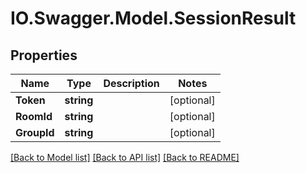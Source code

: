 # IO.Swagger.Model.SessionResult
## Properties

Name | Type | Description | Notes
------------ | ------------- | ------------- | -------------
**Token** | **string** |  | [optional] 
**RoomId** | **string** |  | [optional] 
**GroupId** | **string** |  | [optional] 

[[Back to Model list]](../README.md#documentation-for-models) [[Back to API list]](../README.md#documentation-for-api-endpoints) [[Back to README]](../README.md)


